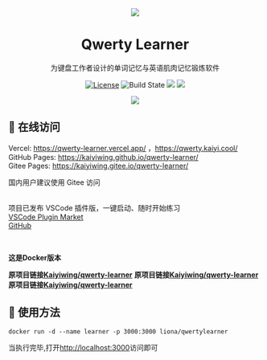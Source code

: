 
<div align=center>
<img  src="https://i0.hdslb.com/bfs/album/1268d2cc918ad114ae55cad7602d5c9aab242f9b.png"/>
</div>

<h1 align="center">
  Qwerty Learner
</h1>

<p align="center">
  为键盘工作者设计的单词记忆与英语肌肉记忆锻炼软件
</p>

<p align="center">
  <a href="https://github.com/Kaiyiwing/qwerty-learner/blob/master/LICENSE"><img src="https://img.shields.io/github/license/KaiyiWing/qwerty-learner" alt="License"></a>
  <a><img src="https://travis-ci.com/Kaiyiwing/qwerty-learner.svg?branch=master" alt="Build State"></a>
  <a><img src="https://img.shields.io/badge/PRs-welcome-brightgreen.svg"/></a>
  <a><img src="https://img.shields.io/badge/Powered%20by-React-blue"/></a>
</p>

<div align=center>
<img  src="https://i0.hdslb.com/bfs/album/59d5afeda2755cdbc43e2d406cc3e0d2384e7da5.png"/>
</div>

## 📸 在线访问

Vercel: https://qwerty-learner.vercel.app/ ，https://qwerty.kaiyi.cool/  
GitHub Pages: https://kaiyiwing.github.io/qwerty-learner/  
Gitee Pages: https://kaiyiwing.gitee.io/qwerty-learner/

国内用户建议使用 Gitee 访问
<br/>
<br/>

项目已发布 VSCode 插件版，一键启动、随时开始练习  
[VSCode Plugin Market](https://marketplace.visualstudio.com/items?itemName=Kaiyi.qwerty-learner)  
[GitHub](https://github.com/Kaiyiwing/qwerty-learner-vscode)

<br />


**这是Docker版本**

**原项目链接[Kaiyiwing/qwerty-learner](https://github.com/Kaiyiwing/qwerty-learner)**
**原项目链接[Kaiyiwing/qwerty-learner](https://github.com/Kaiyiwing/qwerty-learner)**
**原项目链接[Kaiyiwing/qwerty-learner](https://github.com/Kaiyiwing/qwerty-learner)**

## 🥢 使用方法

```shell
docker run -d --name learner -p 3000:3000 liona/qwertylearner
```

当执行完毕,打开[http://localhost:3000](http://localhost:3000)访问即可